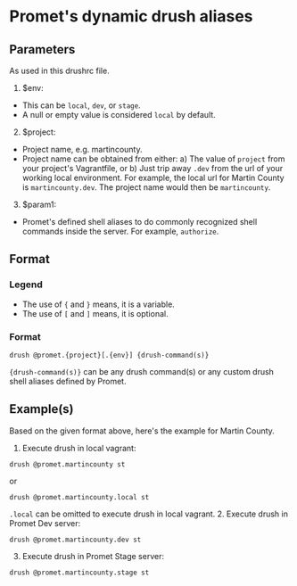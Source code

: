 # Promet's dynamic drush aliases
 
## Parameters
As used in this drushrc file.

1. $env:
  - This can be `local`, `dev`, or `stage`.
  - A null or empty value is considered `local` by default.

2. $project:
  - Project name, e.g. martincounty.
  - Project name can be obtained from either:
    a) The value of `project` from your project's Vagrantfile, or
    b) Just trip away `.dev` from the url of your working local environment. For example, the local url for Martin County is `martincounty.dev`. The project name would then be `martincounty`.

3. $param1:
  - Promet's defined shell aliases to do commonly recognized shell commands inside the server.  For example, `authorize`.

## Format

### Legend
- The use of `{` and `}` means, it is a variable.
- The use of `[` and `]` means, it is optional.

### Format
```
drush @promet.{project}[.{env}] {drush-command(s)}
```

`{drush-command(s)}` can be any drush command(s) or any custom drush shell aliases defined by Promet.

## Example(s)
Based on the given format above, here's the example for Martin County.

1. Execute drush in local vagrant:
  ```
  drush @promet.martincounty st
  ```
  or
  ```
  drush @promet.martincounty.local st
  ```
  `.local` can be omitted to execute drush in local vagrant.
2. Execute drush in Promet Dev server:
  ```
  drush @promet.martincounty.dev st
  ```
3. Execute drush in Promet Stage server:
  ```
  drush @promet.martincounty.stage st
  ```
